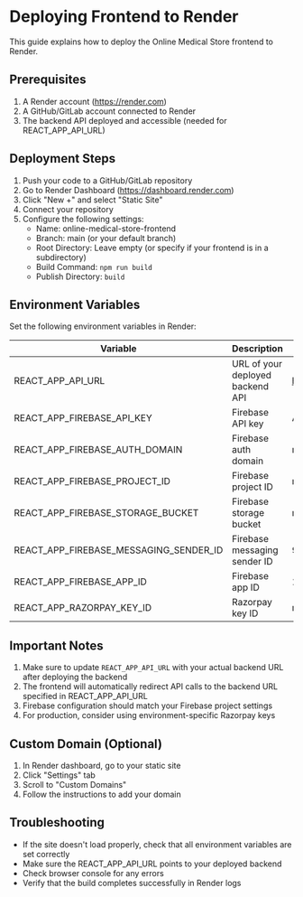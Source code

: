 # Deploying Frontend to Render

This guide explains how to deploy the Online Medical Store frontend to Render.

## Prerequisites

1. A Render account (https://render.com)
2. A GitHub/GitLab account connected to Render
3. The backend API deployed and accessible (needed for REACT_APP_API_URL)

## Deployment Steps

1. Push your code to a GitHub/GitLab repository
2. Go to Render Dashboard (https://dashboard.render.com)
3. Click "New +" and select "Static Site"
4. Connect your repository
5. Configure the following settings:
   - Name: online-medical-store-frontend
   - Branch: main (or your default branch)
   - Root Directory: Leave empty (or specify if your frontend is in a subdirectory)
   - Build Command: `npm run build`
   - Publish Directory: `build`

## Environment Variables

Set the following environment variables in Render:

| Variable | Description | Example Value |
|----------|-------------|---------------|
| REACT_APP_API_URL | URL of your deployed backend API | https://your-backend.onrender.com |
| REACT_APP_FIREBASE_API_KEY | Firebase API key | AIzaSyAjj6Dnah51Dkvg9rYcdSEZbJlJVyw1DMM |
| REACT_APP_FIREBASE_AUTH_DOMAIN | Firebase auth domain | medihaven-78f6d.firebaseapp.com |
| REACT_APP_FIREBASE_PROJECT_ID | Firebase project ID | medihaven-78f6d |
| REACT_APP_FIREBASE_STORAGE_BUCKET | Firebase storage bucket | medihaven-78f6d.appspot.com |
| REACT_APP_FIREBASE_MESSAGING_SENDER_ID | Firebase messaging sender ID | 935058134424 |
| REACT_APP_FIREBASE_APP_ID | Firebase app ID | 1:935058134424:web:5a4af882d150f3ddea07ed |
| REACT_APP_RAZORPAY_KEY_ID | Razorpay key ID | rzp_test_RH9Kx0Ibt9neI6 |

## Important Notes

1. Make sure to update `REACT_APP_API_URL` with your actual backend URL after deploying the backend
2. The frontend will automatically redirect API calls to the backend URL specified in REACT_APP_API_URL
3. Firebase configuration should match your Firebase project settings
4. For production, consider using environment-specific Razorpay keys

## Custom Domain (Optional)

1. In Render dashboard, go to your static site
2. Click "Settings" tab
3. Scroll to "Custom Domains"
4. Follow the instructions to add your domain

## Troubleshooting

- If the site doesn't load properly, check that all environment variables are set correctly
- Make sure the REACT_APP_API_URL points to your deployed backend
- Check browser console for any errors
- Verify that the build completes successfully in Render logs